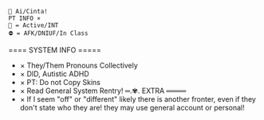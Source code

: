     🌷 Ai/Cinta!
    PT INFO × 
    🌙 = Active/INT
    ⛔ = AFK/DNIUF/In Class
==== SYSTEM INFO =====
- × They/Them Pronouns Collectively
- × DID, Autistic ADHD
- × PT: Do not Copy Skins
- × Read General System Rentry!
     ═.✾. EXTRA ════
- × If I seem "off" or "different" likely there is another fronter, even if they don't state who they are! they may use general account or personal!
  
<!---
Yuki0na/Yuki0na is a ✨ special ✨ repository because its `README.md` (this file) appears on your GitHub profile.
You can click the Preview link to take a look at your changes.
--->

